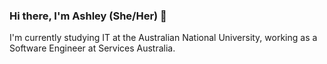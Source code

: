 ### Hi there, I'm Ashley (She/Her) 👋

I'm currently studying IT at the Australian National University, working as a Software Engineer at Services Australia.
